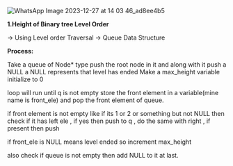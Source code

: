 ![WhatsApp Image 2023-12-27 at 14 03 46_ad8ee4b5](https://github.com/aditimahabole/Trees/assets/78752342/aa55bf85-b7b6-452b-a2a1-258a007c2c8e)

**1.Height of Binary tree Level Order**

-> Using Level order Traversal
-> Queue Data Structure

**Process:**

Take a queue of Node* type
push the root node in it and along with it push a NULL
a NULL represents that level has ended
Make a max_height variable initialize to 0

loop will run until q is not empty
store the front element in a variable(mine name is front_ele) and pop the front element of queue.

if front element is not empty like if its 1 or 2 or something but not NULL then check if it has left ele , if yes then push to q ,
do the same with right , if present then push

if front_ele is NULL means level ended so increment max_height

also check if queue is not empty then add NULL to it at last.

